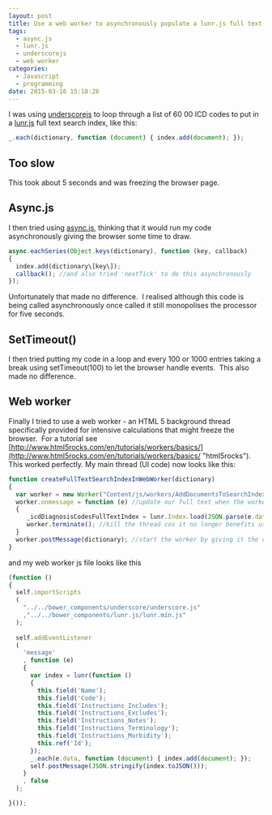 ```yaml
---
layout: post
title: Use a web worker to asynchronously populate a lunr.js full text search index
tags:
  - async.js
  - lunr.js
  - underscorejs
  - web worker
categories:
  - Javascript
  - programming
date: 2015-03-16 15:18:28
---
```


I was using [underscorejs](http://underscorejs.org "underscorejs") to loop through a list of 60 00 ICD codes to put in a [lunr.js](http://lunrjs.com/ "lunrjs.com") full text search index, like this:

```js
_.each(dictionary, function (document) { index.add(document); });
```

Too slow
--------

This took about 5 seconds and was freezing the browser page.

Async.js
--------

I then tried using [async.js](https://github.com/caolan/async "async.js"), thinking that it would run my code asynchronously giving the browser some time to draw.

```js
async.eachSeries(Object.keys(dictionary), function (key, callback)
{
  index.add(dictionary\[key\]);  
  callback(); //and also tried 'nextTick' to do this asynchronously
});
```

Unfortunately that made no difference.  I realised although this code is being called asynchronously once called it still monopolises the processor for five seconds.

SetTimeout()
------------

I then tried putting my code in a loop and every 100 or 1000 entries taking a break using setTimeout(100) to let the browser handle events.  This also made no difference.

Web worker
-----------

Finally I tried to use a web worker - an HTML 5 background thread specifically provided for intensive calculations that might freeze the browser.  For a tutorial see [http://www.html5rocks.com/en/tutorials/workers/basics/](http://www.html5rocks.com/en/tutorials/workers/basics/ "html5rocks"). This worked perfectly. My main thread (UI code) now looks like this:

```js
function createFullTextSearchIndexInWebWorker(dictionary)
{
  var worker = new Worker("Content/js/workers/AddDocumentsToSearchIndex.js"); //create a web worker to add documents to full text index in the background
  worker.onmessage = function (e) //update our full text when the worker sends us its output when finished
  {
     _icdDiagnosisCodesFullTextIndex = lunr.Index.load(JSON.parse(e.data))
     worker.terminate(); //kill the thread cos it no longer benefits us and must die
  }
  worker.postMessage(dictionary); //start the worker by giving it the documents to index
}
```

and my web worker js file looks like this

```js
(function ()
{
  self.importScripts
  (
    "../../bower_components/underscore/underscore.js"
    ,"../../bower_components/lunr.js/lunr.min.js"
  );
  
  self.addEventListener
  (
    'message'
    , function (e)
    {
      var index = lunr(function ()
      {
        this.field('Name');
        this.field('Code');
        this.field('Instructions_Includes');
        this.field('Instructions_Excludes');
        this.field('Instructions_Notes');
        this.field('Instructions_Terminology');
        this.field('Instructions_Morbidity');
        this.ref('Id');
      });
      _.each(e.data, function (document) { index.add(document); });
      self.postMessage(JSON.stringify(index.toJSON()));
    }
    , false
  );

}());
```

